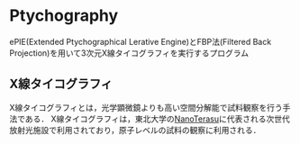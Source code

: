 
# Ptychography

ePIE(Extended Ptychographical Lerative Engine)とFBP法(Filtered Back Projection)を用いて3次元X線タイコグラフィを実行するプログラム  

## X線タイコグラフィ
X線タイコグラフィとは，光学顕微鏡よりも高い空間分解能で試料観察を行う手法である．
X線タイコグラフィは，東北大学の[NanoTerasu](https://www.pref.miyagi.jp/soshiki/shinsan/hosyakoshisaku.html)に代表される次世代放射光施設で利用されており，原子レベルの試料の観察に利用される．
